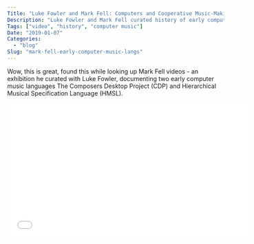 ```yaml
---
Title: "Luke Fowler and Mark Fell: Computers and Cooperative Music-Making"
Description: "Luke Fowler and Mark Fell curated history of early computer music languages"
Tags: ["video", "history", "computer music"]
Date: "2019-01-07"
Categories:
  - "blog"
Slug: "mark-fell-early-computer-music-langs"
---
```


Wow, this is great, found this while looking up Mark Fell videos - an exhibition he curated with Luke Fowler, documenting two early computer music languages The Composers Desktop Project (CDP) and Hierarchical Musical Specification Language (HMSL).

<div class="video-container">
<iframe width="560" height="315" src="//www.youtube.com/embed/Imko56liahw" frameborder="0" allowfullscreen></iframe>
</div>
